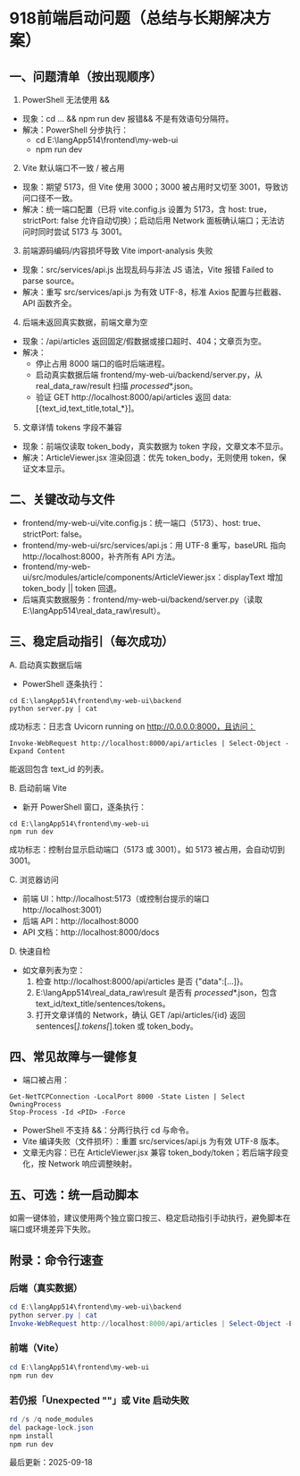 ﻿# 918前端启动问题（总结与长期解决方案）

## 一、问题清单（按出现顺序）
1) PowerShell 无法使用 &&
- 现象：cd ... && npm run dev 报错&& 不是有效语句分隔符。
- 解决：PowerShell 分步执行：
  - cd E:\langApp514\frontend\my-web-ui
  - npm run dev

2) Vite 默认端口不一致 / 被占用
- 现象：期望 5173，但 Vite 使用 3000；3000 被占用时又切至 3001，导致访问口径不一致。
- 解决：统一端口配置（已将 vite.config.js 设置为 5173，含 host: true，strictPort: false 允许自动切换）；启动后用 Network 面板确认端口；无法访问时同时尝试 5173 与 3001。

3) 前端源码编码/内容损坏导致 Vite import-analysis 失败
- 现象：src/services/api.js 出现乱码与非法 JS 语法，Vite 报错 Failed to parse source。
- 解决：重写 src/services/api.js 为有效 UTF-8，标准 Axios 配置与拦截器、API 函数齐全。

4) 后端未返回真实数据，前端文章为空
- 现象：/api/articles 返回固定/假数据或接口超时、404；文章页为空。
- 解决：
  - 停止占用 8000 端口的临时后端进程。
  - 启动真实数据后端 frontend/my-web-ui/backend/server.py，从 real_data_raw/result 扫描 _processed_*.json。
  - 验证 GET http://localhost:8000/api/articles 返回 data:[{text_id,text_title,total_*}]。

5) 文章详情 tokens 字段不兼容
- 现象：前端仅读取 token_body，真实数据为 token 字段，文章文本不显示。
- 解决：ArticleViewer.jsx 渲染回退：优先 token_body，无则使用 token，保证文本显示。

## 二、关键改动与文件
- frontend/my-web-ui/vite.config.js：统一端口（5173）、host: true、strictPort: false。
- frontend/my-web-ui/src/services/api.js：用 UTF-8 重写，baseURL 指向 http://localhost:8000，补齐所有 API 方法。
- frontend/my-web-ui/src/modules/article/components/ArticleViewer.jsx：displayText 增加 token_body || token 回退。
- 后端真实数据服务：frontend/my-web-ui/backend/server.py（读取 E:\langApp514\real_data_raw\result）。

## 三、稳定启动指引（每次成功）
A. 启动真实数据后端
- PowerShell 逐条执行：
```
cd E:\langApp514\frontend\my-web-ui\backend
python server.py | cat
```
成功标志：日志含 Uvicorn running on http://0.0.0.0:8000，且访问：
```
Invoke-WebRequest http://localhost:8000/api/articles | Select-Object -Expand Content
```
能返回包含 text_id 的列表。

B. 启动前端 Vite
- 新开 PowerShell 窗口，逐条执行：
```
cd E:\langApp514\frontend\my-web-ui
npm run dev
```
成功标志：控制台显示启动端口（5173 或 3001）。如 5173 被占用，会自动切到 3001。

C. 浏览器访问
- 前端 UI：http://localhost:5173（或控制台提示的端口 http://localhost:3001）
- 后端 API：http://localhost:8000
- API 文档：http://localhost:8000/docs

D. 快速自检
- 如文章列表为空：
  1) 检查 http://localhost:8000/api/articles 是否 {"data":[...]}。
  2) E:\langApp514\real_data_raw\result 是否有 _processed_*.json，包含 text_id/text_title/sentences/tokens。
  3) 打开文章详情的 Network，确认 GET /api/articles/{id} 返回 sentences[*].tokens[*].token 或 token_body。

## 四、常见故障与一键修复
- 端口被占用：
```
Get-NetTCPConnection -LocalPort 8000 -State Listen | Select OwningProcess
Stop-Process -Id <PID> -Force
```
- PowerShell 不支持 &&：分两行执行 cd 与命令。
- Vite 编译失败（文件损坏）：重置 src/services/api.js 为有效 UTF-8 版本。
- 文章无内容：已在 ArticleViewer.jsx 兼容 token_body/token；若后端字段变化，按 Network 响应调整映射。

## 五、可选：统一启动脚本
如需一键体验，建议使用两个独立窗口按三、稳定启动指引手动执行，避免脚本在端口或环境差异下失败。

## 附录：命令行速查

### 后端（真实数据）
```powershell
cd E:\langApp514\frontend\my-web-ui\backend
python server.py | cat
Invoke-WebRequest http://localhost:8000/api/articles | Select-Object -Expand Content
```

### 前端（Vite）
```powershell
cd E:\langApp514\frontend\my-web-ui
npm run dev
```

### 若仍报「Unexpected ""」或 Vite 启动失败
```powershell
rd /s /q node_modules
del package-lock.json
npm install
npm run dev
```

最后更新：2025-09-18
